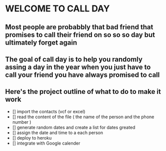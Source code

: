 # WELCOME TO CALL DAY
## Most people are probabbly that bad friend that promises to call their friend on so so so day but ultimately forget again
## The goal of call day is to help you randomly assing a day in the year when you just have to call your friend you have always promised to call
## Here's the project outline of what to do to make it work
- [] import the contacts \(vcf or excel\)
- [] read the content of the file \( the name of the person and the phone number \)
- [] generate random dates and create a list for dates greated
- [] assign the date and time to a each person
- [] deploy to heroku
- [] integrate with Google calender
